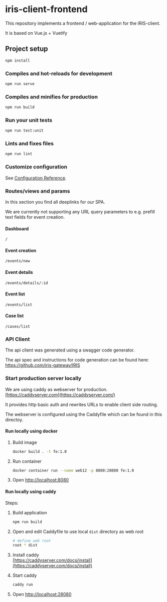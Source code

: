 # iris-client-frontend

This repository implements a frontend / web-application for the IRIS-client.

It is based on Vue.js + Vuetify

## Project setup

```bash
npm install
```

### Compiles and hot-reloads for development

```bash
npm run serve
```

### Compiles and minifies for production

```bash
npm run build
```

### Run your unit tests

```bash
npm run test:unit
```

### Lints and fixes files

```bash
npm run lint
```

### Customize configuration

See [Configuration Reference](https://cli.vuejs.org/config/).

### Routes/views and params

In this section you find all deeplinks for our SPA.

We are currently not supporting any URL query parameters to e.g. prefill text fields for event creation.

#### Dashboard

```text
/
```

#### Event creation

```text
/events/new
```

#### Event details

```text
/events/details/:id
```

#### Event list

```text
/events/list
```

#### Case list

```text
/cases/list
```

### API Client

The api client was generated using a swagger code generator.

The api spec and instructions for code generation can be found here:  
<https://github.com/iris-gateway/IRIS>

### Start production server locally

We are using caddy as webserver for production.  
[https://caddyserver.com](https://caddyserver.com/)

It provides http basic auth and rewrites URLs to enable client side routing.

The webserver is configured using the Caddyfile which can be found in this directoy.

#### Run locally using docker

1. Build image

   ```bash
   docker build . -t fe:1.0
   ```

2. Run container

   ```bash
   docker container run --name web12 -p 8080:28080 fe:1.0
   ```

3. Open [http://localhost:8080](http://localhost:8080)

#### Run locally using caddy

Steps:

1. Build application

   ```bash
   npm run build
   ```

2. Open and edit Caddyfile to use local `dist` directory as web root

   ```bash
   # define web root
   root * dist
   ```

3. Install caddy  
   [https://caddyserver.com/docs/install](https://caddyserver.com/docs/install)

4. Start caddy

   ```bash
   caddy run
   ```

5. Open [http://localhost:28080](http://localhost:28080)
